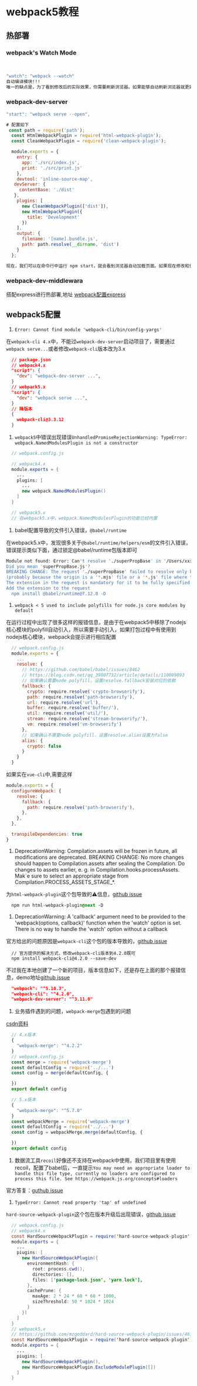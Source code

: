 # webpack5教程

## 热部署

### webpack's Watch Mode

​

```bash
"watch": "webpack --watch"
自动编译模块!!!
唯一的缺点是，为了看到修改后的实际效果，你需要刷新浏览器。如果能够自动刷新浏览器就更好了，可以尝试使用 webpack-dev-server，恰好可以实现我们想要的功能。
```

### webpack-dev-server

```javascript
"start": "webpack serve --open",

# 配置如下
 const path = require('path');
  const HtmlWebpackPlugin = require('html-webpack-plugin');
  const CleanWebpackPlugin = require('clean-webpack-plugin');

  module.exports = {
    entry: {
      app: './src/index.js',
      print: './src/print.js'
    },
    devtool: 'inline-source-map',
   devServer: {
     contentBase: './dist'
   },
    plugins: [
      new CleanWebpackPlugin(['dist']),
      new HtmlWebpackPlugin({
        title: 'Development'
      })
    ],
    output: {
      filename: '[name].bundle.js',
      path: path.resolve(__dirname, 'dist')
    }
  };

现在，我们可以在命令行中运行 npm start，就会看到浏览器自动加载页面。如果现在修改和保存任意源文件，web 服务器就会自动重新加载编译后的代码。试一下
```

### webpack-dev-middlewara

搭配express进行热部署,地址
[webpack配置express](https://www.webpackjs.com/guides/development/#%E4%BD%BF%E7%94%A8-webpack-dev-middleware)

## webpack5配置

1. `Error: Cannot find module 'webpack-cli/bin/config-yargs'`

在`webpack-cli 4.x`中，不能过`webpack-dev-server`启动项目了，需要通过`webpack serve...`或者修改`webpack-cli`版本改为3.x

```json
  // package.json
  // webpack4.x
  "script": {
    "dev": "webpack-dev-server ...",
  }
  // webpack5.x
  "script": {
    "dev": "webpack serve ...",
  }
  // 降版本
  {
    webpack-cli@3.3.12
  }
```

1. `webpack5`中错误出现错误`UnhandledPromiseRejectionWarning: TypeError: webpack.NamedModulesPlugin is not a constructor`

```java
  // webpack.config.js

  // webpack4.x
  module.exports = {
    ...
    plugins: [
      ...
      new webpack.NamedModulesPlugin()
    ]
  }

  // webpack5.x
  // 在webpack5.x中，webpack.NamedModulesPlugin的功能已经内置
```

1. babel配置导致的文件引入错误，`@babel/runtime`

在webpack5.x中，发现很多关于`@babel/runtime/helpers/esm`的文件引入错误，错误提示类似下面，通过锁定@babel/runtime包版本即可

```bash
Module not found: Error: Can't resolve './superPropBase' in '/Users/xxx/node_modules/@babel/runtime/helpers/esm'
Did you mean 'superPropBase.js'?
BREAKING CHANGE: The request './superPropBase' failed to resolve only because it was resolved as fully specified
(probably because the origin is a '*.mjs' file or a '*.js' file where the package.json contains '"type": "module"').
The extension in the request is mandatory for it to be fully specified.
Add the extension to the request
  npm install @babel/runtime@7.12.0 -D
```

1. `webpack < 5 used to include polyfills for node.js core modules by default`

在运行过程中出现了很多这样的报错信息，是由于在webpack5中移除了nodejs核心模块的polyfill自动引入，所以需要手动引入，如果打包过程中有使用到nodejs核心模块，webpack会提示进行相应配置

```javascript
  // webpack.config.js
  module.exports = {
    ...
    resolve: {
      // https://github.com/babel/babel/issues/8462
      // https://blog.csdn.net/qq_39807732/article/details/110089893
      // 如果确认需要node polyfill，设置resolve.fallback安装对应的依赖
      fallback: {
        crypto: require.resolve('crypto-browserify'),
        path: require.resolve('path-browserify'),
        url: require.resolve('url'),
        buffer: require.resolve('buffer/'),
        util: require.resolve('util/'),
        stream: require.resolve('stream-browserify/'),
        vm: require.resolve('vm-browserify')
      },
      // 如果确认不需要node polyfill，设置resolve.alias设置为false
      alias: {
        crypto: false
      }
    }
  }
```

如果实在`vue-cli`中,需要这样

```js
module.exports = {
  configureWebpack: {
    resolve: {
      fallback: {
        path: require.resolve('path-browserify'),
      },
    },
  },

  transpileDependencies: true
}

```

1. DeprecationWarning: Compilation.assets will be frozen in future, all modifications are deprecated. BREAKING CHANGE: No more changes should happen to Compilation.assets after sealing the Compilation.
   Do changes to assets earlier, e. g. in Compilation.hooks.processAssets.
   Mak`e sure to select an appropriate stage from Compilation.PROCESS_ASSETS_STAGE_*.

为`html-webpack-plugin`这个包导致的⚠️信息，[github issue](https://github.com/webpack/webpack/issues/11997)

```css
  npm run html-webpack-plugin@next -D
```

1. DeprecationWarning: A 'callback' argument need to be provided to the 'webpack(options, callback)' function when the 'watch' option is set. There is no way to handle the 'watch' option without a callback

官方给出的问题原因是`webpack-cli`这个包的版本导致的，[github issue](https://github.com/webpack/webpack-cli/issues/1918)

```avrasm
  // 官方提供的解决方式，修改webpack-cli版本到4.2.0既可
  npm install webpack-cli@4.2.0 --save-dev
```

不过我在本地创建了一个新的项目，版本信息如下，还是存在上面的那个报错信息，demo地址[github issue](https://github.com/xccjk/webpack-demo1)

```json
  "webpack": "^5.10.3",
  "webpack-cli": "^4.2.0",
  "webpack-dev-server": "^3.11.0"
```

1. 业务插件遇到的问题，`webpack-merge`包遇到的问题

[csdn资料](https://blog.csdn.net/lzc2644481789/article/details/107814848)

```javascript
  // 4.x版本
  {
    "webpack-merge": "^4.2.2"
  }
  // webpack.config.js
  const merge = require('webpack-merge')
  const defaultConfig = require('../...')
  const config = merge(defaultConfig, {

  })
  export default config

  // 5.x版本
  {
    "webpack-merge": "^5.7.0"
  }
  const webpackMerge = require('webpack-merge')
  const defaultConfig = require('../...')
  const config = webpackMerge.merge(defaultConfig, {

  })
  export default config
```

1. 数据流工具`recoil`好像还不支持在webpack中使用，我们项目里有使用recoil，配置了babel后，一直提示`You may need an appropriate loader to handle this file type, currently no loaders are configured to process this file. See https://webpack.js.org/concepts#loaders`

官方答复：[guthub issue](https://github.com/facebookexperimental/Recoil/pull/467)

1. `TypeError: Cannot read property 'tap' of undefined`

`hard-source-webpack-plugin`这个包在版本升级后出现错误，[github issue](https://github.com/mzgoddard/hard-source-webpack-plugin/issues/461)

```java
  // webpack.config.js
  // webpack4.x
  const HardSourceWebpackPlugin = require('hard-source-webpack-plugin')
  module.exports = {
    ...
    piugins: [
      new HardSourceWebpackPlugin({
        environmentHash: {
          root: process.cwd(),
          directories: [],
          files: ['package-lock.json', 'yarn.lock'],
        },
        cachePrune: {
          maxAge: 2 * 24 * 60 * 60 * 1000,
          sizeThreshold: 50 * 1024 * 1024
        }
      })
    ]
  }
  // webpack5.x
  // https://github.com/mzgoddard/hard-source-webpack-plugin/issues/461
  const HardSourceWebpackPlugin = require('hard-source-webpack-plugin')
  module.exports = {
    ...
    piugins: [
      new HardSourceWebpackPlugin(),
      new HardSourceWebpackPlugin.ExcludeModulePlugin([])
    ]
  }
```
